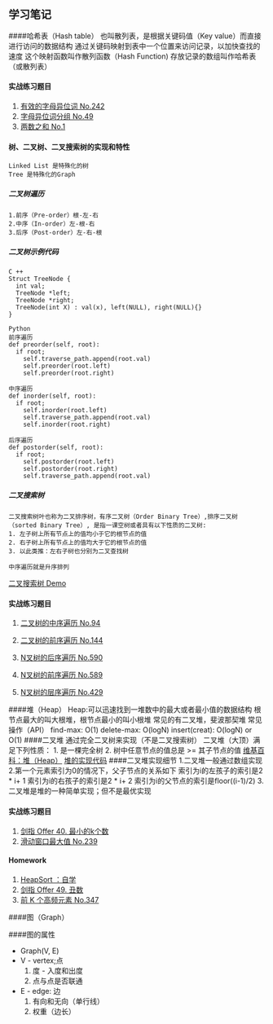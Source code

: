 ## 学习笔记

####哈希表（Hash table） 
    也叫散列表，是根据关键码值（Key value）而直接进行访问的数据结构
  通过关键码映射到表中一个位置来访问记录，以加快查找的速度
  这个映射函数叫作散列函数（Hash Function)
  存放记录的数组叫作哈希表（或散列表）



#### 实战练习题目
1. [有效的字母异位词 No.242](https://leetcode-cn.com/problems/valid-anagram/description/)
2. [字母异位词分组 No.49](https://leetcode-cn.com/problems/group-anagrams/)
3. [两数之和 No.1](https://leetcode-cn.com/problems/two-sum/description/)

#### 树、二叉树、二叉搜索树的实现和特性
    Linked List 是特殊化的树
    Tree 是特殊化的Graph

##### 二叉树遍历
    1.前序（Pre-order）根-左-右
    2.中序（In-order）左-根-右
    3.后序（Post-order）左-右-根
##### 二叉树示例代码
    C ++
    Struct TreeNode {
      int val;
      TreeNode *left;
      TreeNode *right;
      TreeNode(int X) : val(x), left(NULL), right(NULL){}
    }

    Python
    前序遍历
    def preorder(self, root):
      if root;
        self.traverse_path.append(root.val)
        self.preorder(root.left)
        self.preorder(root.right)

    中序遍历
    def inorder(self, root):
      if root;
        self.inorder(root.left)
        self.traverse_path.append(root.val)
        self.inorder(root.right)

    后序遍历
    def postorder(self, root):
      if root;
        self.postorder(root.left)
        self.postorder(root.right)
        self.traverse_path.append(root.val)


##### 二叉搜索树
    二叉搜索树叶也称为二叉排序树，有序二叉树（Order Binary Tree）,排序二叉树（sorted Binary Tree）, 是指一课空树或者具有以下性质的二叉树:
    1. 左子树上所有节点上的值均小于它的根节点的值
    2. 右子树上所有节点上的值均大于它的根节点的值
    3. 以此类推：左右子树也分别为二叉查找树

    中序遍历就是升序排列
[二叉搜索树 Demo](https://visualgo.net/zh/bst)

#### 实战练习题目
1. [二叉树的中序遍历 No.94](https://leetcode-cn.com/problems/binary-tree-inorder-traversal/)
2. [二叉树的前序遍历 No.144](https://leetcode-cn.com/problems/binary-tree-preorder-traversal/)
3. [N叉树的后序遍历 No.590](https://leetcode-cn.com/problems/n-ary-tree-postorder-traversal/)
4. [N叉树的前序遍历 No.589](https://leetcode-cn.com/problems/n-ary-tree-preorder-traversal/description/)

5. [N叉树的层序遍历 No.429](https://leetcode-cn.com/problems/n-ary-tree-level-order-traversal/)

####堆（Heap） 
    Heap:可以迅速找到一堆数中的最大或者最小值的数据结构
    根节点最大的叫大根堆，根节点最小的叫小根堆
    常见的有二叉堆，斐波那契堆
    常见操作（API）
    find-max: O(1)
    delete-max: O(logN)
    insert(creat): O(logN) or O(1)
####二叉堆
    通过完全二叉树来实现（不是二叉搜索树）
    二叉堆（大顶）满足下列性质：
    1. 是一棵完全树
    2. 树中任意节点的值总是 >= 其子节点的值 
[维基百科：堆（Heap）](https://en.wikipedia.org/wiki/Heap_(data_structure))
[堆的实现代码](https://shimo.im/docs/Lw86vJzOGOMpWZz2/read)
####二叉堆实现细节
    1.二叉堆一般通过数组实现
    2.第一个元素索引为0的情况下，父子节点的关系如下
        索引为i的左孩子的索引是2 * i+ 1
        索引为i的右孩子的索引是2 * i+ 2
        索引为i的父节点的索引是floor((i-1)/2)
    3. 二叉堆是堆的一种简单实现；但不是最优实现

#### 实战练习题目
1. [剑指 Offer 40. 最小的k个数](https://leetcode-cn.com/problems/zui-xiao-de-kge-shu-lcof/)
2. [滑动窗口最大值 No.239](https://leetcode-cn.com/problems/sliding-window-maximum/)

#### Homework
1. [HeapSort ：自学](https://www.geeksforgeeks.org/heap-sort/)
2. [剑指 Offer 49. 丑数](https://leetcode-cn.com/problems/chou-shu-lcof/)
3. [前 K 个高频元素 No.347](https://leetcode-cn.com/problems/top-k-frequent-elements/)

####图（Graph） 

####图的属性
 * Graph(V, E)
 * V - vertex;点
      1. 度 - 入度和出度
      2. 点与点是否联通
 * E - edge: 边
      1. 有向和无向（单行线）
      2. 权重（边长）